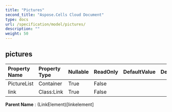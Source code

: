 ```yaml
---
title: "Pictures"
second_title: "Aspose.Cells Cloud Document"
type: docs
url: /specification/model/pictures/
description: ""
weight: 50
---
```


## **pictures**

 

| Property Name | Property Type | Nullable |  ReadOnly | DefaultValue | Description | 
| :- | :- | :- |:- |  :- | :- |
| PictureList | Container | True |  False |  |  |  
| link | Class:Link | True |  False |  |  |  

**Parent Name** : (LinkElement)[linkelement]

